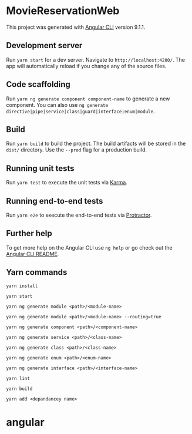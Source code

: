 # MovieReservationWeb

This project was generated with [Angular CLI](https://github.com/angular/angular-cli) version 9.1.1.

## Development server

Run `yarn start` for a dev server. Navigate to `http://localhost:4200/`. The app will automatically reload if you change any of the source files.

## Code scaffolding

Run `yarn ng generate component component-name` to generate a new component. You can also use `ng generate directive|pipe|service|class|guard|interface|enum|module`.

## Build

Run `yarn build` to build the project. The build artifacts will be stored in the `dist/` directory. Use the `--prod` flag for a production build.

## Running unit tests

Run `yarn test` to execute the unit tests via [Karma](https://karma-runner.github.io).

## Running end-to-end tests

Run `yarn e2e` to execute the end-to-end tests via [Protractor](http://www.protractortest.org/).

## Further help

To get more help on the Angular CLI use `ng help` or go check out the [Angular CLI README](https://github.com/angular/angular-cli/blob/master/README.md).

## Yarn commands

`yarn install`

`yarn start`

`yarn ng generate module <path>/<module-name>`

`yarn ng generate module <path>/<module-name> --routing=true`

`yarn ng generate component <path>/<component-name>`

`yarn ng generate service <path>/<class-name>`

`yarn ng generate class <path>/<class-name>`

`yarn ng generate enum <path>/<enum-name>`

`yarn ng generate interface <path>/<interface-name>`

`yarn lint`

`yarn build`

`yarn add <depandancey name>`
# angular
